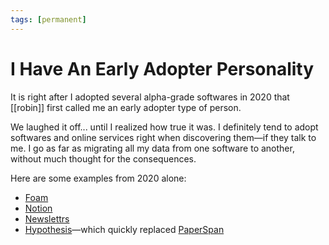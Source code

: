 ```yaml
---
tags: [permanent]
---
```


# I Have An Early Adopter Personality

It is right after I adopted several alpha-grade softwares in 2020 that [[robin]] first called me an early adopter type of person.

We laughed it off... until I realized how true it was. I definitely tend to adopt softwares and online services right when discovering them—if they talk to me. I go as far as migrating all my data from one software to another, without much thought for the consequences.

Here are some examples from 2020 alone:
- [Foam](https://foambubble.github.io/)
- [Notion](https://www.notion.so/)
- [Newslettrs](https://newslettrs.app/)
- [Hypothesis](https://hypothes.is/)—which quickly replaced [PaperSpan](https://www.paperspan.com/)